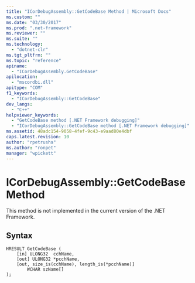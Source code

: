 ```yaml
---
title: "ICorDebugAssembly::GetCodeBase Method | Microsoft Docs"
ms.custom: ""
ms.date: "03/30/2017"
ms.prod: ".net-framework"
ms.reviewer: ""
ms.suite: ""
ms.technology: 
  - "dotnet-clr"
ms.tgt_pltfrm: ""
ms.topic: "reference"
apiname: 
  - "ICorDebugAssembly.GetCodeBase"
apilocation: 
  - "mscordbi.dll"
apitype: "COM"
f1_keywords: 
  - "ICorDebugAssembly::GetCodeBase"
dev_langs: 
  - "C++"
helpviewer_keywords: 
  - "GetCodeBase method [.NET Framework debugging]"
  - "ICorDebugAssembly::GetCodeBase method [.NET Framework debugging]"
ms.assetid: 48adc154-9058-4fef-9c43-e9aad80e4dbf
caps.latest.revision: 10
author: "rpetrusha"
ms.author: "ronpet"
manager: "wpickett"
---
```

# ICorDebugAssembly::GetCodeBase Method
This method is not implemented in the current version of the .NET Framework.  
  
## Syntax  
  
```  
HRESULT GetCodeBase (  
    [in] ULONG32  cchName,  
    [out] ULONG32 *pcchName,  
    [out, size_is(cchName), length_is(*pcchName)]   
        WCHAR szName[]  
);  
```